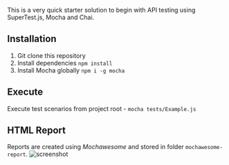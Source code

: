 This is a very quick starter solution to begin with API testing using SuperTest.js, Mocha and Chai.

 ## Installation
1. Git clone this repository
2. Install dependencies  `npm install`
3. Install Mocha globally `npm i -g mocha`

## Execute
Execute test scenarios from project root - `mocha tests/Example.js`

 ## HTML Report
Reports are created using *Mochawesome* and stored in folder `mochawesome-report`.
![screenshot](https://imgur.com/XnCPCTc.png)
